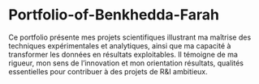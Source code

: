 # Portfolio-of-Benkhedda-Farah
Ce portfolio présente mes projets scientifiques illustrant ma maîtrise des techniques expérimentales et analytiques, ainsi que ma capacité à transformer les données en résultats exploitables. Il témoigne de ma rigueur, mon sens de l’innovation et mon orientation résultats, qualités essentielles pour contribuer à des projets de R&amp;I ambitieux.
